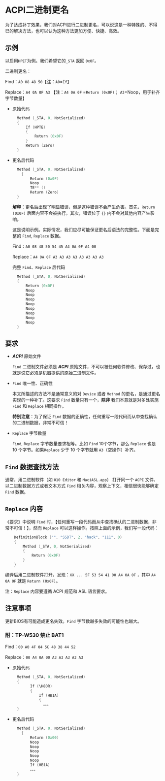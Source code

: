 # ACPI二进制更名

为了达成补丁效果，我们对ACPI进行二进制更名，可以说这是一种特殊的、不得已的解决方法，也可以认为这种方法更加方便、快捷、高效。

## 示例

以启用`HPET`为例。我们希望它的`_STA` 返回 `0x0F`。

二进制更名：

Find：`A0 08 48 50`【注：`A0`=`If`】

Replace：`A4 0A 0F A3` 【注：`A4 0A 0F` =`Return (0x0F)`； `A3`=Noop，用于补齐字节数量】

- 原始代码

  ```Swift
    Method (_STA, 0, NotSerialized)
    {
        If (HPTE)
        {
            Return (0x0F)
        }
        Return (Zero)
    }
  ```

- 更名后代码

  ```Swift
    Method (_STA, 0, NotSerialized)
      {
          Return (0x0F)
          Noop
          TE** ()
          Return (Zero)
    }
  ```

  **解释**：更名后出现了明显错误，但是这种错误不会产生危害。首先，`Return (0x0F)` 后面内容不会被执行。其次，错误位于 `{}` 内不会对其他内容产生影响。

  这是说明示例。实际情况，我们应尽可能保证更名后语法的完整性。下面是完整的 `Find`, `Replace` 数据。
  
  Find：`A0 08 48 50 54 45 A4 0A 0F A4 00`
  
  Replace：`A4 0A 0F A3 A3 A3 A3 A3 A3 A3 A3`
  
  完整 `Find`、`Replace` 后代码
  
  ```Swift
    Method (_STA, 0, NotSerialized)
    {
        Return (0x0F)
        Noop
        Noop
        Noop
        Noop
        Noop
        Noop
        Noop
        Noop
    }
  ```

## 要求

- ***ACPI*** 原始文件

  `Find` 二进制文件必须是 ***ACPI*** 原始文件，不可以被任何软件修改、保存过，也就是说它必须是机器提供的原始二进制文件。

- `Find` 唯一性、正确性

  本文所描述的方法不是通常意义的对 `Device` 或者 `Method` 的更名，是通过更名实现的一种补丁。这要求 `Find` 数量只有一个，**除非** 我们本意就是对多处实施 `Find` 和 `Replace` 相同操作。

  **特别注意**：为了保证 `Find` 数据的正确性，任何重写一段代码而从中查找确认的二进制数据，非常不可信！

- `Replace` 字节数量

  `Find`, `Replace` 字节数量要求相等。比如 `Find` 10个字节，那么 `Replace`  也是 10 个字节。如果`Replace` 少于 10 个字节就用 `A3`（空操作）补齐。

## `Find` 数据查找方法

通常，用二进制软件（如 `010 Editor` 和 `MaciASL.app`） 打开同一个 `ACPI` 文件，以二进制数据方式或者文本方式 `Find` 相关内容，观察上下文，相信很快能够确定 `Find` 数据。

## `Replace` 内容

《要求》中说明 `Find` 时，【任何重写一段代码而从中查找确认的二进制数据，非常不可信！】，然而 `Replace` 可以这样操作。按照上面的示例，我们写一段代码：

```Swift
    DefinitionBlock ("", "SSDT", 2, "hack", "111", 0)
    {
        Method (_STA, 0, NotSerialized)
        {
            Return (0x0F)
        }
    }
```

编译后用二进制软件打开，发现：`XX ... 5F 53 54 41 00 A4 0A 0F` ，其中 `A4 0A 0F` 就是 `Return (0x0F)`。

注：`Replace` 内容要遵循 ACPI 规范和 ASL 语言要求。

## 注意事项

 更新BIOS有可能造成更名失效。`Find` 字节数越多失效的可能性也越大。

### 附：TP-W530 禁止 BAT1

Find：`00 A0 4F 04 5C 48 38 44 52`

Replace：`00 A4 0A 00 A3 A3 A3 A3 A3`

- 原始代码

  ```Swift
    Method (_STA, 0, NotSerialized)
    {
          If (\H8DR)
          {
              If (HB1A)
              {
                。。。
    }
  ```

- 更名后代码

  ```Swift
    Method (_STA, 0, NotSerialized)
      {
          Return (0x00)
          Noop
          Noop
          Noop
          Noop
          Noop
          If (HB1A)
          。。。
    }
  ```

